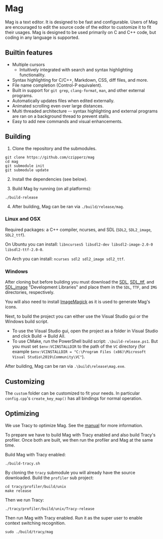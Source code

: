# Mag

Mag is a text editor.  It is designed to be fast and configurable.  Users of Mag are encouraged to
edit the source code of the editor to customize it to fit their usages.  Mag is designed to be used
primarily on C and C++ code, but coding in any language is supported.

## Builtin features
* Multiple cursors
  - Intuitively integrated with search and syntax highlighting functionality.
* Syntax highlighting for C/C++, Markdown, CSS, diff files, and more.
* File name completion (Control-P equivalent).
* Built in support for `git grep`, `clang-format`, `man`, and other external programs.
* Automatically updates files when edited externally.
* Animated scrolling even over large distances.
* Multi threaded architecture -- syntax highlighting and external
  programs are ran on a background thread to prevent stalls.
* Easy to add new commands and visual enhancements.

## Building

1. Clone the repository and the submodules.

```
git clone https://github.com/czipperz/mag
cd mag
git submodule init
git submodule update
```

2. Install the dependencies (see below).

3. Build Mag by running (on all platforms):

```
./build-release
```

4. After building, Mag can be ran via `./build/release/mag`.

### Linux and OSX

Required packages: a C++ compiler, ncurses, and SDL (`SDL2`, `SDL2_image`, `SDL2_ttf`).

On Ubuntu you can install: `libncurses5 libsdl2-dev libsdl2-image-2.0-0 libsdl2-ttf-2.0-0`.

On Arch you can install: `ncurses sdl2 sdl2_image sdl2_ttf`.

### Windows

After cloning but before building you must download the [SDL], [SDL_ttf], and [SDL_image]
"Development Libraries" and place them in the `SDL`, `TTF`, and `IMG` directories, respectively.

[SDL]: https://www.libsdl.org/download-2.0.php
[SDL_ttf]: https://www.libsdl.org/projects/SDL_ttf/
[SDL_image]: https://www.libsdl.org/projects/SDL_image/

You will also need to install [ImageMagick] as it is used to generate Mag's icons.

[ImageMagick]: https://imagemagick.org/script/download.php

Next, to build the project you can either use the Visual Studio gui or the Windows build script.

* To use the Visual Studio gui, open the project as a
  folder in Visual Studio and click Build -> Build All.
* To use CMake, run the PowerShell build script: `.\build-release.ps1`.  But you must set
  `$env:VCINSTALLDIR` to the path of the `VC` directory (for example `$env:VCINSTALLDIR =
  "C:\Program Files (x86)\Microsoft Visual Studio\2019\Community\VC"`).

After building, Mag can be ran via `.\build\release\mag.exe`.

## Customizing
The `custom` folder can be customized to fit your needs.  In particular `config.cpp`'s
`create_key_map()` has all bindings for normal operation.

## Optimizing
We use Tracy to optimize Mag.  See the
[manual](https://bitbucket.com/wolfpld/tracy/downloads/tracy.pdf) for more information.

To prepare we have to build Mag with Tracy enabled and also build Tracy's profiler.  Once both are
built, we then run the profiler and Mag at the same time.

Build Mag with Tracy enabled:
```
./build-tracy.sh
```

By cloning the `tracy` submodule you will already have the source downloaded.  Build the `profiler`
sub project:
```
cd tracy/profiler/build/unix
make release
```

Then we run Tracy:
```
./tracy/profiler/build/unix/Tracy-release
```

Then run Mag with Tracy enabled.  Run it as the super user to enable context switching recognition.
```
sudo ./build/tracy/mag
```
